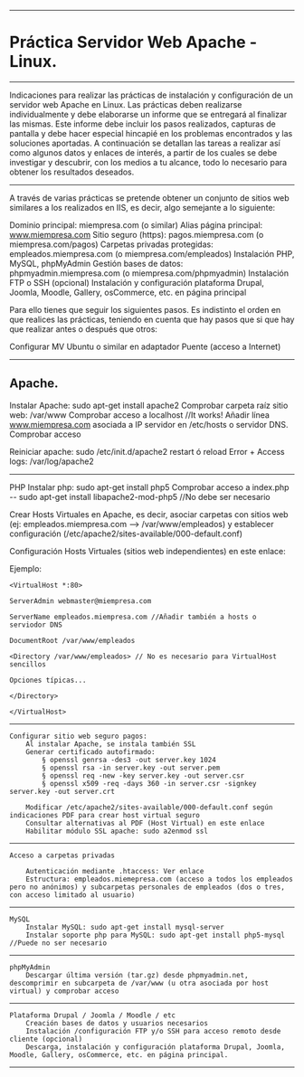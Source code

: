 ___

# **Práctica Servidor Web Apache - Linux.**

---

Indicaciones para realizar las prácticas de instalación y configuración de un servidor web Apache en Linux. Las prácticas deben realizarse individualmente y debe elaborarse un informe que se entregará al finalizar las mismas. Este informe debe incluir los pasos realizados, capturas de pantalla y debe hacer especial hincapié en los problemas encontrados y las soluciones aportadas. A continuación se detallan las tareas a realizar así como algunos datos y enlaces de interés, a partir de los cuales se debe investigar y descubrir, con los medios a tu alcance, todo lo necesario para obtener los resultados deseados.

---

A través de varias prácticas se pretende obtener un conjunto de sitios web similares a los realizados en IIS, es decir, algo semejante a lo siguiente:

Dominio principal: miempresa.com (o similar)
Alias página principal: www.miempresa.com
Sitio seguro (https): pagos.miempresa.com (o miempresa.com/pagos)
Carpetas privadas protegidas: empleados.miempresa.com (o miempresa.com/empleados)
Instalación PHP, MySQL, phpMyAdmin
Gestión bases de datos: phpmyadmin.miempresa.com (o miempresa.com/phpmyadmin)
Instalación FTP o SSH (opcional)
Instalación y configuración plataforma Drupal, Joomla, Moodle, Gallery, osCommerce, etc. en página principal

Para ello tienes que seguir los siguientes pasos. Es indistinto el orden en que realices las prácticas, teniendo en cuenta que hay pasos que si que hay que realizar antes o después que otros:

Configurar MV Ubuntu o similar en adaptador Puente (acceso a Internet)

---

## **Apache.**

Instalar Apache: sudo apt-get install apache2
Comprobar carpeta raíz sitio web: /var/www
Comprobar acceso a localhost //It works!
Añadir línea www.miempresa.com asociada a IP servidor en /etc/hosts o servidor DNS. Comprobar acceso

Reiniciar apache: sudo /etc/init.d/apache2 restart ó reload
Error + Access logs: /var/log/apache2

---

PHP
Instalar php: sudo apt-get install php5
Comprobar acceso a index.php -<?php phpinfo(); ?>-
sudo apt-get install libapache2-mod-php5 //No debe ser necesario


Crear Hosts Virtuales en Apache, es decir, asociar carpetas con sitios web (ej: empleados.miempresa.com --> /var/www/empleados) y establecer configuración (/etc/apache2/sites-available/000-default.conf)

Configuración Hosts Virtuales (sitios web independientes) en este enlace:


Ejemplo:

~~~
<VirtualHost *:80>

ServerAdmin webmaster@miempresa.com

ServerName empleados.miempresa.com //Añadir también a hosts o serviodor DNS

DocumentRoot /var/www/empleados

<Directory /var/www/empleados> // No es necesario para VirtualHost sencillos

Opciones típicas...

</Directory>

</VirtualHost>
~~~

---

    Configurar sitio web seguro pagos:
        Al instalar Apache, se instala también SSL
        Generar certificado autofirmado:
            § openssl genrsa -des3 -out server.key 1024
            § openssl rsa -in server.key -out server.pem
            § openssl req -new -key server.key -out server.csr
            § openssl x509 -req -days 360 -in server.csr -signkey server.key -out server.crt

        Modificar /etc/apache2/sites-available/000-default.conf según indicaciones PDF para crear host virtual seguro
        Consultar alternativas al PDF (Host Virtual) en este enlace
        Habilitar módulo SSL apache: sudo a2enmod ssl

---

    Acceso a carpetas privadas

        Autenticación mediante .htaccess: Ver enlace
        Estructura: empleados.miemepresa.com (acceso a todos los empleados pero no anónimos) y subcarpetas personales de empleados (dos o tres, con acceso limitado al usuario)

---

    MySQL
        Instalar MySQL: sudo apt-get install mysql-server
        Instalar soporte php para MySQL: sudo apt-get install php5-mysql //Puede no ser necesario

---

    phpMyAdmin
        Descargar última versión (tar.gz) desde phpmyadmin.net, descomprimir en subcarpeta de /var/www (u otra asociada por host virtual) y comprobar acceso

---

    Plataforma Drupal / Joomla / Moodle / etc
        Creación bases de datos y usuarios necesarios
        Instalación /configuración FTP y/o SSH para acceso remoto desde cliente (opcional)
        Descarga, instalación y configuración plataforma Drupal, Joomla, Moodle, Gallery, osCommerce, etc. en página principal.

---
